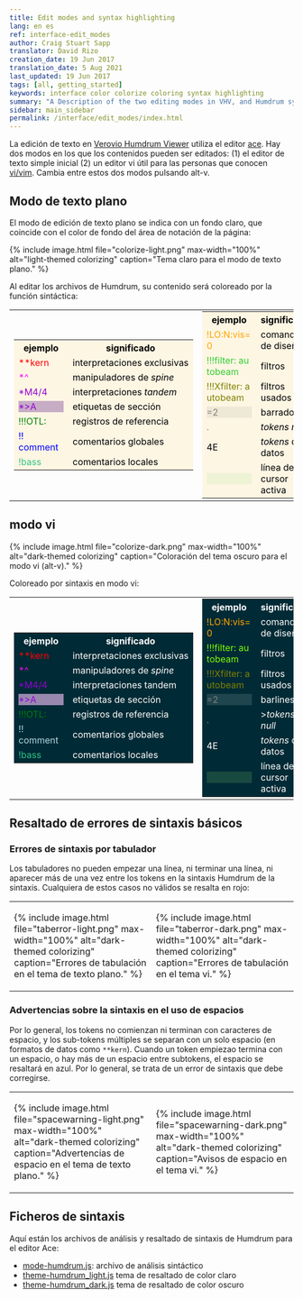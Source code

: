 ```yaml
---
title: Edit modes and syntax highlighting
lang: en es
ref: interface-edit_modes
author: Craig Stuart Sapp
translator: David Rizo
creation_date: 19 Jun 2017
translation_date: 5 Aug 2021
last_updated: 19 Jun 2017
tags: [all, getting_started]
keywords: interface color colorize coloring syntax highlighting
summary: "A Description of the two editing modes in VHV, and Humdrum syntax coloring."
sidebar: main_sidebar
permalink: /interface/edit_modes/index.html
---
```

La edición de texto en [Verovio Humdrum Viewer](http://verovio.humdrum.org) utiliza el editor
[ace](https://ace.c9.io/).  Hay dos modos en los que los
contenidos pueden ser editados: 
(1) el editor de texto simple inicial 
(2) un editor vi útil para las personas que conocen [vi/vim](http://www.openvim.com/).
Cambia entre estos dos modos pulsando <span class="keypress">alt-v</span>.


## Modo de texto plano ##
El modo de edición de texto plano se indica con un fondo claro, que coincide con el 
color de fondo del área de notación de la página:

{% include image.html
	file="colorize-light.png"
	max-width="100%"
	alt="light-themed colorizing"
	caption="Tema claro para el modo de texto plano."
%}

Al editar los archivos de Humdrum, su contenido será coloreado por la función sintáctica:

<style>
.light.colorlist tr,
.light.colorlist td,
.light tbody tr:nth-of-type(even),
.light tbody tr:nth-of-type(odd),
.light th,
.light tr,
.light td {
	background: #fdf6e3 !important;
}
.light td, .light th {
	color: black;
}

.colorlist td > div,
.colorlist td  {
	width: 80px;
}
</style>



<table style="width:100%" class="double">
<tr><td>
<table style="width:100%; padding:0; margin:0;" class="light colorlist">
<tr><th><div>ejemplo</div></th><th>significado</th></tr>
<tr><td><div style="color:red">**kern</div></td><td>interpretaciones&nbsp;exclusivas</td></tr>
<tr><td><div style="color:magenta">*^</div></td><td>manipuladores de <em>spine</em></td></tr>
<tr><td><div style="color:darkviolet">*M4/4</div></td><td>interpretaciones <em>tandem</em></td></tr>
<tr><td><div style="color:darkviolet; background: rgba(75,0,130,0.3)">*&gt;A&nbsp;&nbsp;&nbsp;&nbsp;&nbsp;</div></td><td>etiquetas de sección</td></tr>
<tr><td><div style="color:green">!!!OTL:</div></td><td>registros de referencia</td></tr>
<tr><td><div style="color:blue">!! comment</div></td><td>comentarios globales</td></tr>
<tr><td><div style="color:#2fc584">!bass</div></td><td>comentarios locales</td></tr>
</table>
</td><td>
<table style="width:100%; padding:0; margin:0;" class="light colorlist">
<tr><th><div>ejemplo</div></th><th>significado</th></tr>
<tr><td><div style="color:orange">!LO:N:vis=0</div></td><td>comandos de diseño</td></tr>
<tr><td><div style="color:limegreen">!!!filter:&nbsp;autobeam</div></td><td>filtros</td></tr>
<tr><td><div style="color:olive">!!!Xfilter:&nbsp;autobeam</div></td><td>filtros usados</td></tr>
<tr><td><div style="color:gray; background:rgba(0, 0, 0, 0.06);">=2</div></td><td>barrados</td></tr>
<tr><td><div style="color:gray">.</div></td><td><em>tokens null</em></td></tr>
<tr><td><div style="color:black">4E</div></td><td><em>tokens</em> de datos</td></tr>
<tr><td><div style="background:#EEf3D5">&nbsp;&nbsp;&nbsp;</div></td><td>línea del cursor activa</td></tr>
</table>
</td></tr>
</table>


## modo vi ##

{% include image.html
	file="colorize-dark.png"
	max-width="100%"
	alt="dark-themed colorizing"
	caption="Coloración del tema oscuro para el modo vi (<span class='keypress'>alt-v</span>)."
%}


Coloreado por sintaxis en modo vi:

<style>
.dark.colorlist tr,
.dark.colorlist td,
.dark tbody tr:nth-of-type(even),
.dark tbody tr:nth-of-type(odd),
.dark tr,
.dark th,
.dark td {
	background: #002b36 !important;
}
.dark td, .dark th {
	color: white;
}
table.colorlist tr td, table.colorlist td {
	hyphens: none;
}
</style>

<table style="width:100%" class="double">
<tr><td>
<table style="width:100%; padding:0; margin:0;" class="colorlist dark">
<tr><th><div>ejemplo</div></th><th>significado</th></tr>
<tr><td><div style="color:red">**kern</div></td><td>interpretaciones&nbsp;exclusivas</td></tr>
<tr><td><div style="color:magenta">*^</div></td><td>manipuladores de <em>spine</em></td></tr>
<tr><td><div style="color:darkviolet">*M4/4</div></td><td>interpretaciones tandem</td></tr>
<tr><td><div style="color:darkviolet; background: rgba(255,200,255,0.6)">*&gt;A&nbsp;&nbsp;&nbsp;&nbsp;&nbsp;</div></td><td>etiquetas de sección</td></tr>
<tr><td><div style="color:green">!!!OTL:</div></td><td>registros de referencia</td></tr>
<tr><td><div style="color:lightblue">!! comment</div></td><td>comentarios globales</td></tr>
<tr><td><div style="color:#2fc584">!bass</div></td><td>comentarios locales</td></tr>
</table>
</td><td>
<table style="width:100%; padding:0; margin:0;" class="colorlist dark">
<tr><th><div>ejemplo</div></th><th>significado</th></tr>
<tr><td><div style="color:orange">!LO:N:vis=0</div></td><td>comandos de diseño</td></tr>
<tr><td><div style="color:chartreuse">!!!filter:&nbsp;autobeam</div></td><td>filtros</td></tr>
<tr><td><div style="color:olive">!!!Xfilter:&nbsp;autobeam</div></td><td>filtros usados</td></tr>
<tr><td><div style="color:gray; background:#1f454e;">=2</div></td><td>barlines</td></tr>
<tr><td><div style="color:gray">.</div></td><td>><em>tokens null</em></td></tr>
<tr><td><div style="color:white">4E</div></td><td><em>tokens</em> de datos</td></tr>
<tr><td><div style="color:white; background:#194a40">&nbsp;&nbsp;&nbsp;  </div></td><td>línea del cursor activa</td></tr>
</table>
</td></tr>
</table>

## Resaltado de errores de sintaxis básicos ##

### Errores de sintaxis por tabulador ###
Los tabuladores no pueden empezar una línea, ni terminar una línea, ni aparecer más de una vez entre los tokens en la sintaxis Humdrum 
de la sintaxis.  Cualquiera de estos casos no válidos se resalta en rojo:

<style>
table.double {
	width: 100%;
	border: none !important;
	max-width: 100%;
}
.double td {
	width: 50% !important;
}
.double tr, .double td, .double tbody tr:nth-of-type(odd) {
	background: none !important;
}
.double tbody tr td {
	border: none !important;
}
</style>

<table class="double"><tr><td>

{% include image.html
	file="taberror-light.png"
	max-width="100%"
	alt="dark-themed colorizing"
	caption="Errores de tabulación en el tema de texto plano."
%}

</td><td>

{% include image.html
	file="taberror-dark.png"
	max-width="100%"
	alt="dark-themed colorizing"
	caption="Errores de tabulación en el tema vi."
%}


</td></tr></table>


### Advertencias sobre la sintaxis en el uso de espacios ###
Por lo general, los tokens no comienzan ni terminan con caracteres de espacio, y los sub-tokens múltiples  se separan con un solo espacio (en formatos de datos como `**kern`).  Cuando un token empiezao termina con un espacio, o hay más de un espacio entre subtokens, el espacio se resaltará
en azul.  Por lo general, se trata de un error de sintaxis que debe corregirse.


<table class="double"><tr><td>

{% include image.html
	file="spacewarning-light.png"
	max-width="100%"
	alt="dark-themed colorizing"
	caption="Advertencias de espacio en el tema de texto plano."
%}

</td><td>

{% include image.html
	file="spacewarning-dark.png"
	max-width="100%"
	alt="dark-themed colorizing"
	caption="Avisos de espacio en el tema vi."
%}


</td></tr></table>


## Ficheros de sintaxis ##
Aquí están los archivos de análisis y resaltado de sintaxis de Humdrum para el editor Ace:

* [mode-humdrum.js](https://github.com/humdrum-tools/verovio-humdrum-viewer/tree/master/scripts/ace/mode-humdrum.js): archivo de análisis sintáctico
* [theme-humdrum_light.js](https://github.com/humdrum-tools/verovio-humdrum-viewer/tree/master/scripts/ace/theme-humdrum_light.js) tema de resaltado de color claro
* [theme-humdrum_dark.js](https://github.com/humdrum-tools/verovio-humdrum-viewer/tree/master/scripts/ace/theme-humdrum_dark.js) tema de resaltado de color oscuro


